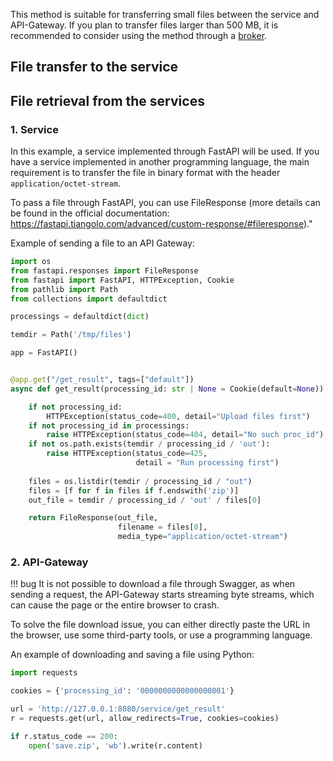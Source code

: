 This method is suitable for transferring small files between the service and API-Gateway. 
If you plan to transfer files larger than 500 MB, 
it is recommended to consider using the method through a [broker](/Usage/FileManipulation/http-https/).

## File transfer to the service

## File retrieval from the services

### 1. Service

In this example, a service implemented through FastAPI will be used. 
If you have a service implemented in another programming language, 
the main requirement is to transfer the file in binary format with the header `application/octet-stream`. 

To pass a file through FastAPI, you can use FileResponse 
(more details can be found in the official documentation: https://fastapi.tiangolo.com/advanced/custom-response/#fileresponse)."

Example of sending a file to an API Gateway:

```python
import os
from fastapi.responses import FileResponse
from fastapi import FastAPI, HTTPException, Cookie
from pathlib import Path
from collections import defaultdict

processings = defaultdict(dict)

temdir = Path('/tmp/files')

app = FastAPI()


@app.get("/get_result", tags=["default"])
async def get_result(processing_id: str | None = Cookie(default=None)):

    if not processing_id:
        HTTPException(status_code=400, detail="Upload files first")
    if not processing_id in processings:
        raise HTTPException(status_code=404, detail="No such proc_id")
    if not os.path.exists(temdir / processing_id / 'out'):
        raise HTTPException(status_code=425, 
                            detail = "Run processing first")
    
    files = os.listdir(temdir / processing_id / "out")
    files = [f for f in files if f.endswith('zip')]
    out_file = temdir / processing_id / 'out' / files[0]

    return FileResponse(out_file, 
                        filename = files[0],
                        media_type="application/octet-stream")
```

### 2. API-Gateway

!!! bug
    It is not possible to download a file through Swagger, as when sending a request, 
    the API-Gateway starts streaming byte streams, which can cause the page or the entire browser to crash.

To solve the file download issue, you can either directly paste the URL in the browser, 
use some third-party tools, or use a programming language.

An example of downloading and saving a file using Python:

```python
import requests

cookies = {'processing_id': '0000000000000000001'}

url = 'http://127.0.0.1:8080/service/get_result'
r = requests.get(url, allow_redirects=True, cookies=cookies)

if r.status_code == 200:
    open('save.zip', 'wb').write(r.content)
```